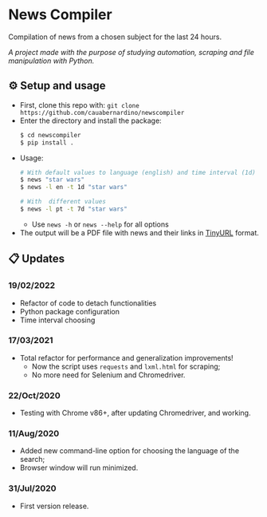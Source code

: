 # News Compiler

Compilation of news from a chosen subject for the last 24 hours.


*A project made with the purpose of studying automation, scraping and file manipulation with Python.*

## ⚙️ Setup and usage

- First, clone this repo with: `git clone https://github.com/cauabernardino/newscompiler`
- Enter the directory and install the package:
    ```bash
    $ cd newscompiler
    $ pip install .
    ```
- Usage:
    ```bash
    # With default values to language (english) and time interval (1d)
    $ news "star wars"
    $ news -l en -t 1d "star wars"

    # With  different values
    $ news -l pt -t 7d "star wars"
    ```
    - Use `news -h` or `news --help` for all options
- The output will be a PDF file with news and their links in [TinyURL](https://tinyurl.com/) format.


## 📋 Updates

### 19/02/2022
- Refactor of code to detach functionalities
- Python package configuration
- Time interval choosing
### 17/03/2021
- Total refactor for performance and generalization improvements!
    - Now the script uses `requests` and `lxml.html` for scraping;
    - No more need for Selenium and Chromedriver.
### 22/Oct/2020
- Testing with Chrome v86+, after updating Chromedriver, and working.

### 11/Aug/2020
- Added new command-line option for choosing the language of the search;
- Browser window will run minimized.

### 31/Jul/2020
- First version release.